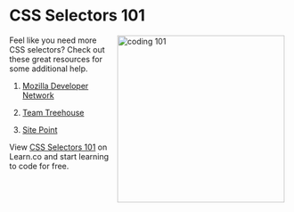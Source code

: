 # CSS Selectors 101

<img src="https://s3.amazonaws.com/after-school-assets/coding-101.png" alt="coding 101" width="300" align="right" hspace="10">

Feel like you need more CSS selectors? Check out these great resources for some additional help.

1. [Mozilla Developer Network](https://developer.mozilla.org/en-US/docs/Web/Guide/CSS/Getting_started/Selectors)

2. [Team Treehouse](http://teamtreehouse.com/library/css-selectors)

3. [Site Point](http://www.sitepoint.com/web-foundations/css-selectors/si)
<p data-visibility='hidden'>View <a href='https://learn.co/lessons/hs-coding-club-css-selectors-resources' title='CSS Selectors 101'>CSS Selectors 101</a> on Learn.co and start learning to code for free.</p>
